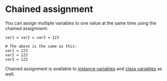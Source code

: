 # Chained assignment

You can assign multiple variables to one value at the same time using the chained assignment:

```crystal
var1 = var2 = var3 = 123

# The above is the same as this:
var1 = 123
var2 = 123
var3 = 123
```

Chained assignment is available to [instance variables](methods_and_instance_variables.md) and [class variables](class_variables.md) as well.
